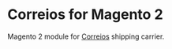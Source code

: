 Correios for Magento 2
======================

Magento 2 module for [Correios](http://www.correios.com.br/) shipping carrier.
